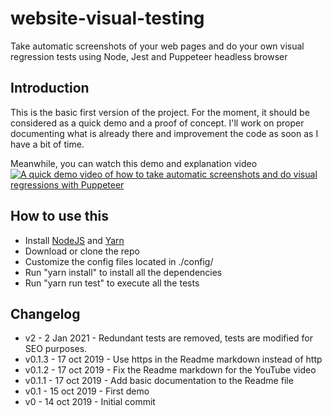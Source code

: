 
# website-visual-testing
Take automatic screenshots of your web pages and do your own visual regression tests using Node, Jest and Puppeteer headless browser

## Introduction
This is the basic first version of the project. For the moment, it should be considered as a quick demo and a proof of concept. I'll work on proper documenting what is already there and improvement the code as soon as I have a bit of time.

Meanwhile, you can watch this demo and explanation video
[![A quick demo video of how to take automatic screenshots and do visual regressions with Puppeteer](https://img.youtube.com/vi/uIOAcS64vYU/0.jpg)](https://www.youtube.com/watch?v=uIOAcS64vYU "A quick demo of how to take automatic screenshots and do visual regressions with Puppeteer")

## How to use this
* Install <a href="https://nodejs.org">NodeJS</a> and <a href="https://yarnpkg.com">Yarn</a>
* Download or clone the repo
* Customize the config files located in ./config/
* Run "yarn install" to install all the dependencies
* Run "yarn run test" to execute all the tests

## Changelog
* v2      - 2 Jan 2021  -  Redundant tests are removed, tests are modified for SEO purposes.
* v0.1.3  -   17 oct 2019 - Use https in the Readme markdown instead of http
* v0.1.2  -   17 oct 2019 - Fix the Readme markdown for the YouTube video
* v0.1.1  -   17 oct 2019 - Add basic documentation to the Readme file
* v0.1    -   15 oct 2019 - First demo
* v0      -   14 oct 2019 - Initial commit